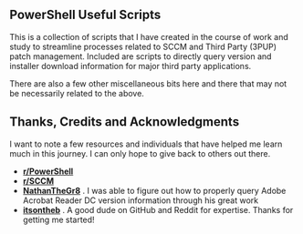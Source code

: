 ## PowerShell Useful Scripts

This is a collection of scripts that I have created in the course of work and study to streamline processes related to SCCM and Third Party (3PUP) patch management. Included are scripts to directly query version and installer download information for major third party applications. 

There are also a few other miscellaneous bits here and there that may not be necessarily related to the above. 

## Thanks, Credits and Acknowledgments
I want to note a few resources and individuals that have helped me learn much in this journey. I can only hope to give back to others out there.

* **[r/PowerShell](https://www.reddit.com/r/powershell)**
* **[r/SCCM](https://www.reddit.com/r/powershell)**
* **[NathanTheGr8](https://github.com/NathanTheGr8)** . I was able to figure out how to properly query Adobe Acrobat Reader DC version information through his great work
* **[itsontheb](https://github.com/itsontheb)** . A good dude on GitHub and Reddit for expertise. Thanks for getting me started!
